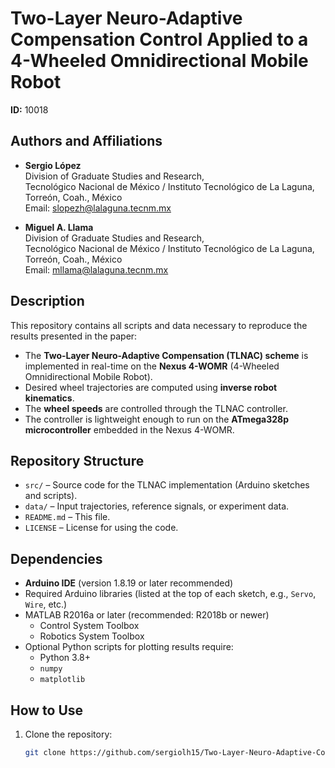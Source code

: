 # Two-Layer Neuro-Adaptive Compensation Control Applied to a 4-Wheeled Omnidirectional Mobile Robot

**ID:** 10018

## Authors and Affiliations

- **Sergio López**  
  Division of Graduate Studies and Research,  
  Tecnológico Nacional de México / Instituto Tecnológico de La Laguna,  
  Torreón, Coah., México  
  Email: [slopezh@lalaguna.tecnm.mx](mailto:slopezh@lalaguna.tecnm.mx)

- **Miguel A. Llama**  
  Division of Graduate Studies and Research,  
  Tecnológico Nacional de México / Instituto Tecnológico de La Laguna,  
  Torreón, Coah., México  
  Email: [mllama@lalaguna.tecnm.mx](mailto:mllama@lalaguna.tecnm.mx)

## Description

This repository contains all scripts and data necessary to reproduce the results presented in the paper:

- The **Two-Layer Neuro-Adaptive Compensation (TLNAC) scheme** is implemented in real-time on the **Nexus 4-WOMR** (4-Wheeled Omnidirectional Mobile Robot).  
- Desired wheel trajectories are computed using **inverse robot kinematics**.  
- The **wheel speeds** are controlled through the TLNAC controller.  
- The controller is lightweight enough to run on the **ATmega328p microcontroller** embedded in the Nexus 4-WOMR.

## Repository Structure

- `src/` – Source code for the TLNAC implementation (Arduino sketches and scripts).  
- `data/` – Input trajectories, reference signals, or experiment data.  
- `README.md` – This file.  
- `LICENSE` – License for using the code.

## Dependencies

- **Arduino IDE** (version 1.8.19 or later recommended)  
- Required Arduino libraries (listed at the top of each sketch, e.g., `Servo`, `Wire`, etc.)
- MATLAB R2016a or later (recommended: R2018b or newer)
  - Control System Toolbox
  - Robotics System Toolbox 
- Optional Python scripts for plotting results require:  
  - Python 3.8+  
  - `numpy`  
  - `matplotlib`  

## How to Use

1. Clone the repository:  
   ```bash
   git clone https://github.com/sergiolh15/Two-Layer-Neuro-Adaptive-Compensation-Control-Applied-to-a-4-Wheeled-Omnidirectional-Mobile-Robot.git

